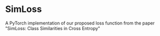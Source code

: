 # SimLoss
A PyTorch implementation of our proposed loss function from the paper "SimLoss: Class Similarities in Cross Entropy"
